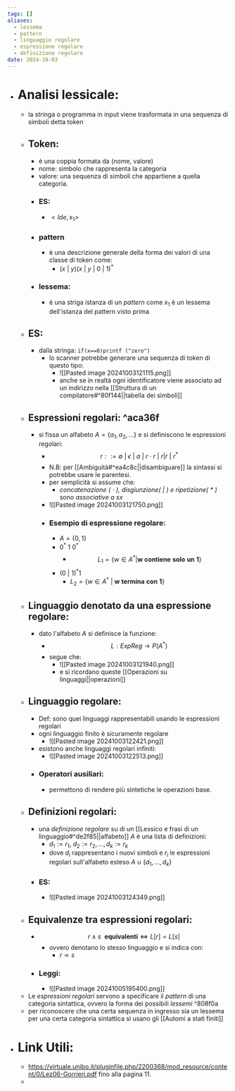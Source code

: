 ```yaml
---
tags: []
aliases:
  - lessema
  - pattern
  - linguaggio regolare
  - espressione regolare
  - definizione regolare
date: 2024-10-03
---
```

- # Analisi lessicale:
	- la stringa o programma in input viene trasformata in una sequenza di simboli detta token
	- ## Token:
		- è una coppia formata da (nome, valore)
		- nome: simbolo che rappresenta la categoria
		- valore: una sequenza di simboli che appartiene a quella categoria.
		- ### ES:
			-  $<Ide, x_{1}>$ 
		- ### pattern 
			- è una descrizione generale della forma dei valori di una classe di token come:
				- $(x\ |\ y)(x\ |\ y\ |\ 0\ |\ 1)^{*}$ 
		- ### lessema: 
			- è una striga istanza di un _pattern_ come $x_{1}$  è un lessema dell'istanza del pattern visto prima 
	- ## ES:
		- dalla stringa: `if(x==0)printf ("zero")` 
			- lo scanner potrebbe generare una sequenza di token di questo tipo:
				- ![[Pasted image 20241003121115.png]]
				- anche se in realtà ogni identificatore viene associato ad un indirizzo nella [[Struttura di un compilatore#^80f144||tabella dei simboli]]
	- ## Espressioni regolari: ^aca36f
		- si fissa un alfabeto $A=\{a_{1},a_{2},...\}$ e si definiscono le espressioni regolari:
			- $$r::= \emptyset \ |\ \epsilon \ |\  a \ |\  r \cdot r \ |\ r|r \ |\ r^{*}$$
			- N.B: per [[Ambiguità#^ea4c8c||disambiguare]] la sintassi si potrebbe usare le parentesi. 
			- per semplicità si assume che:
				- _concatenazione $(\ \cdot\ )$, disgiunzione$(\ |\ )$ e ripetizione$(\ *\ )$_ sono _associative a sx_ 
			- ![[Pasted image 20241003121750.png]]
			- ### Esempio di espressione regolare:
				- $A=\{0,1\}$
				- $0^{*}\ 1\ 0^{*}$
					- $$L_{1}=\{w\in A^{*}|\mathbf{w \ contiene \ solo \ un \ 1}\}$$
				- $(0\ |\ 1)^{*}1$
					- $L_{2}=\{w\in A^{*}\ |\ \mathbf{w\ termina\  con \ 1}\}$ 
	- ## Linguaggio denotato da una espressione regolare:
		- dato l'alfabeto $A$ si definisce la funzione:
			- $$L:ExpReg\to P(A^{*})$$
			- segue che:
				- ![[Pasted image 20241003121940.png]]
				- e si ricordano queste [[Operazioni su linguaggi||operazioni]]  
	- ## Linguaggio regolare:
		- Def: sono quei linguaggi rappresentabili usando le espressioni regolari
		- ogni linguaggio finito è sicuramente regolare 
			- ![[Pasted image 20241003122421.png]] 
		- esistono anche linguaggi regolari infiniti:
			- ![[Pasted image 20241003122513.png]]
		- ### Operatori ausiliari:
			- permettono di rendere più sintetiche le operazioni base.
	- ## Definizioni regolari:
		- una _definizione regolare_ su di un [[Lessico e frasi di un linguaggio#^de2f85||alfabeto]] $A$ è una lista di definizioni:
			- $d_{1}:= r_{1}, \ d_{2}:=r_{2}, ...,d_{k}:=r_{k}$
			- dove $d_{i}$ rappresentano i nuovi simboli e $r_{i}$ le espressioni regolari sull'alfabeto esteso $A\cup \{d_{1},...,d_{k}\}$ 
		- ### ES:
			- ![[Pasted image 20241003124349.png]]
	- ## Equivalenze tra espressioni regolari:
		- $$r \wedge s\ \  \mathbf{equivalenti }\iff L[r]=L[s]$$
			- ovvero denotano lo stesso linguaggio e si indica con:
				- $r \simeq s$
		- ### Leggi:
			- ![[Pasted image 20241005195400.png]]
	- Le _espressioni regolari_ servono a specificare il _pattern_ di una categoria sintattica, ovvero la forma dei possibili _lessemi_ ^808f0a
	- per riconoscere che una certa sequenza in ingresso sia un lessema per una certa categoria sintattica si usano gli [[Automi a stati finiti]]  
- # Link Utili:
	- https://virtuale.unibo.it/pluginfile.php/2200368/mod_resource/content/0/Lez06-Gorrieri.pdf fino alla pagina 11.
	- 